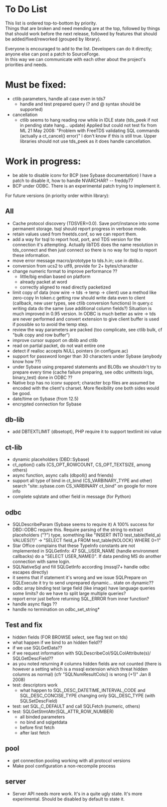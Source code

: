To Do List
==========

This list is ordered top-to-bottom by priority.  
Things that are broken and need mending are at the top, 
followed by things that should work before the next release, 
followed by features that should be added/fixed/reworked (grouped by library).  

Everyone is encouraged to add to the list.  Developers can do it directly; 
anyone else can post a patch to SourceForge.  
In this way we can communicate with each
other about the project's priorities and needs.  

Must be fixed:
====

* ctlib parameters, handle all case even in tds7
  * handle and test prepared query
    (? and @ syntax should be supported)
* cancellation
  * ctlib seems to hang reading row while in IDLE state
    (tds_peek if not in pending state hang... update)
    Applied but could not test fix from ML 21 May 2008: 
    	"Problem with FreeTDS validating SQL commands 
         (actually a ct_cancel() error)" 
    I don't know if this is still true. Upper libraries
    should not use tds_peek as it does handle cancellation.

Work in progress:
====

* be able to disable iconv for BCP (see Sybase documentation)
  I have a patch to disable it, how to handle NVARCHAR? -- freddy77
* BCP under ODBC. There is an experimental patch trying to
  implement it.

For future versions (in priority order within library):

All
----

* Cache protocol discovery (TDSVER=0.0). Save port/instance into some permanent storage.
  tsql should report progress in verbose mode.
* retain values used from freetds.conf, so we can report them.
* add a way for tsql to report host, port, and TDS version for 
  the connection it's attempting.
  Actually libTDS does the name resolution in tds_connect and then
  just connect so there is no way for tsql to report these information.
* move error message macro/prototype to tds.h.in; use in dblib.c.
* conversion from ucs2 to utf8, provide for 2+ bytes/character
* change numeric format to improve performance ??
  * little/big endian based on platform
  * already packet at word
  * correctly aligned to read directly packetized
* limit copy of data (now wire -> tds -> temp -> client)
  use a method like zero-copy
  In token.c getting row should write data even to client
  (callback, new user types, see ctlib conversion functions)
  In query.c writing data do the same (use additional column fields?)
  Situation is much improved in 0.95 version.
  In ODBC is much better as wire -> tds are never performed and
  convert extension to give client buffer is used if possible so
  to avoid the temp step.
* review the way parameters are packed 
  (too complicate, see ctlib bulk, cf "bulk copy and row buffer")
* improve cursor support on dblib and ctlib
* read on partial packet, do not wait entire one
* detect if realloc accepts NULL pointers (in configure.ac)
* support for password longer than 30 characters under Sybase
  (anybody know how ??)
* under Sybase using prepared statements and BLOBs we shouldn't try to
  prepare every time (cache failure preparing, see odbc unittests logs,
  binary_test)
  done in ODBC ??
* Native bcp has no iconv support; character bcp files are assumed be encoded
  with the client's charset.  More flexibility one both sides would be good.  
* date/time on Sybase (from 12.5)
* encrypted connection for Sybase

db-lib
----

* add DBTEXTLIMIT (dbsetopt), PHP require it to support textlimit ini value

ct-lib
----

* dynamic placeholders (DBD::Sybase)
* ct_option() calls (CS_OPT_ROWCOUNT, CS_OPT_TEXTSIZE, among others)
* async function, async calls (dbpoll() and friends)
* support all type of bind in ct_bind (CS_VARBINARY_TYPE and other)
  search "site:.sybase.com CS_VARBINARY ct_bind" on google for more info
* complete sqlstate and other field in message (for Python)

odbc
----

* SQLDescribeParam (Sybase seems to require it)
  A 100% success for DBD::ODBC require this.
  Require parsing of the string to extract placeholders ("?") type,
  something like "INSERT INTO test_table(field_a) VALUES(?)" ->
  "SELECT field_a FROM test_table(NOLOCK) WHERE 0=1"
* Star Office complains that these TypeInfo constants are not implemented in SQLGetInfo:
	47      SQL_USER_NAME
  (handle environment callbacks)
  do a "SELECT USER_NAME()". If data pending MS do another connection with 
  same login.
* SQLNativeSql and fill SQLGetInfo according (mssql7+ handle odbc escapes 
  directly)
* it seems that if statement it's wrong and we issue SQLPrepare on SQLExecute
  it try to send unprepared dynamic... state on dynamic??
* odbc array binding
  test large field (like image) have language queries some limits?
  do we have to split large multiple queries?
* report error just before returning SQL_ERROR from inner function?
* handle async flags ??
* handle no termination on odbc_set_string*

Test and fix
----

* hidden fields (FOR BROWSE select, see flag test on tds)
 * what happen if we bind to an hidden field??
 * if we use SQLGetData??
 * if we request information with SQLDescribeCol/SQLColAttribute(s)/
   SQLGetDescField??
 * as you noted returning # columns hidden fields are not counted (there
   is however a setting which is a mssql extension which threat hidden
   columns as normal)
 (cfr "SQLNumResultCols() is wrong (+1)" Jan 8 2008)
* test: descriptors work
  * what happen to SQL_DESC_DATETIME_INTERVAL_CODE and SQL_DESC_CONCISE_TYPE
    changing only SQL_DESC_TYPE (with SQLSetDescField)
* test: set SQL_C_DEFAULT and call SQLFetch (numeric, others)
* test: SQLGetStmtAttr(SQL_ATTR_ROW_NUMBER)
  * all binded parameters
  * no bind and sqlgetdata
  * before first fetch
  * after last fetch


pool
----

* get connection pooling working with all protocol versions
* Make pool configuration a non-recompile process

server
----

* Server API needs more work. It's in a quite ugly state.
  It's more experimental. Should be disabled by default to state it.
